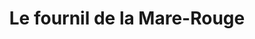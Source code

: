 ---
title: "Le fournil de la Mare-Rouge"
url: /le-havre/le-fournil-de-la-mare-rouge/
shop: boulangerie
---